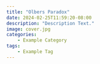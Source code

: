 ```yaml
---
title: "Olbers Paradox"
date: 2024-02-25T11:59:20-08:00
description: "Description Text."
image: cover.jpg
categories:
    - Example Category
tags:
    - Example Tag
---
```



